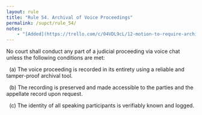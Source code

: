 ```yaml
---
layout: rule
title: "Rule 54. Archival of Voice Proceedings"
permalink: /supct/rule_54/
notes:
    - "[Added](https://trello.com/c/04VDL9cL/12-motion-to-require-archival-of-voice-proceedings) on May 31st, 2025"
---
```


No court shall conduct any part of a judicial proceeding via voice chat unless the following conditions are met:

&nbsp;&nbsp;(a) The voice proceeding is recorded in its entirety using a reliable and tamper-proof archival tool.

&nbsp;&nbsp;(b) The recording is preserved and made accessible to the parties and the appellate record upon request.

&nbsp;&nbsp;(c) The identity of all speaking participants is verifiably known and logged.
